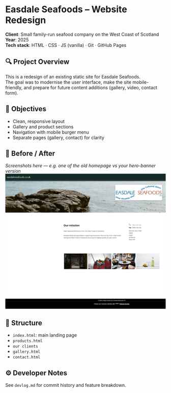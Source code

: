 # Easdale Seafoods – Website Redesign

**Client**: Small family-run seafood company on the West Coast of Scotland  
**Year**: 2025  
**Tech stack**: HTML · CSS · JS (vanilla) · Git · GitHub Pages

## 🔍 Project Overview
This is a redesign of an existing static site for Easdale Seafoods.  
The goal was to modernise the user interface, make the site mobile-friendly, and prepare for future content additions (gallery, video, contact form).

## 🎯 Objectives
- Clean, responsive layout
- Gallery and product sections
- Navigation with mobile burger menu
- Separate pages (gallery, contact) for clarity

## 🧱 Before / After
*Screenshots here — e.g. one of the old homepage vs your hero-banner version*
![Old homepage](images/old-website.png)

## 📁 Structure
- `index.html`: main landing page
- `products.html`
- `our clients`
- `gallery.html`
- `contact.html`

## ⚙️ Developer Notes
See `devlog.md` for commit history and feature breakdown.
